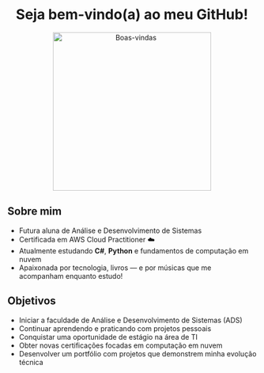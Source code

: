 <div align="center">

#  Seja bem-vindo(a) ao meu GitHub!

<img src="https://i.pinimg.com/originals/72/0c/c4/720cc43d757ee638ad5054a05220fafe.gif" height="320" alt="Boas-vindas" />

</div>

##  Sobre mim 

- Futura aluna de Análise e Desenvolvimento de Sistemas  
- Certificada em AWS Cloud Practitioner ☁️    
- Atualmente estudando **C#**, **Python** e fundamentos de computação em nuvem  
- Apaixonada por tecnologia, livros — e por músicas que me acompanham enquanto estudo! 

## Objetivos

- Iniciar a faculdade de Análise e Desenvolvimento de Sistemas (ADS)  
- Continuar aprendendo e praticando com projetos pessoais  
- Conquistar uma oportunidade de estágio na área de TI  
- Obter novas certificações focadas em computação em nuvem  
- Desenvolver um portfólio com projetos que demonstrem minha evolução técnica

<!--
**MariaEduardaMoreiraV/MariaEduardaMoreiraV** is a ✨ _special_ ✨ repository because its `README.md` (this file) appears on your GitHub profile.

Here are some ideas to get you started:

- 🔭 I’m currently working on ...
- 🌱 I’m currently learning ...
- 👯 I’m looking to collaborate on ...
- 🤔 I’m looking for help with ...
- 💬 Ask me about ...
- 📫 How to reach me: ...
- 😄 Pronouns: ...
- ⚡ Fun fact: ...
-->
